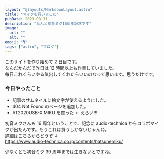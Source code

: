 ```yaml
---
layout: "@layouts/MarkdownLayout.astro"
title: "マイクを買いました"
pubDate: 2023-08-31
description: "なんと初音ミク16周年記念です"
image:
  url: ""
  alt: ""
emoji: "🎙️"
tags: ["astro", "ブログ"]
---
```


このサイトを作り始めて 2 日目です。  
なんだかんだで昨日は 12 時間以上も作業していました。  
毎日これくらいやる気出してくれたらいいのなって思います。思うだけです。

### 今日やったこと

- 記事のサムネイルに絵文字が使えるようにした。
- 404 Not Found のページを追加した。
- AT2020USB-X MIKU を買った ← えらい!!!

初音ミクさんも 16 周年ということで、記念に audio-technica からコラボマイクが出たんです。もうこれは買うしかないじゃんね。  
詳細はこちらからどうぞ ↓  
https://www.audio-technica.co.jp/contents/hatsunemiku/

少なくとも初音ミク 39 周年までは生きないとですね。
